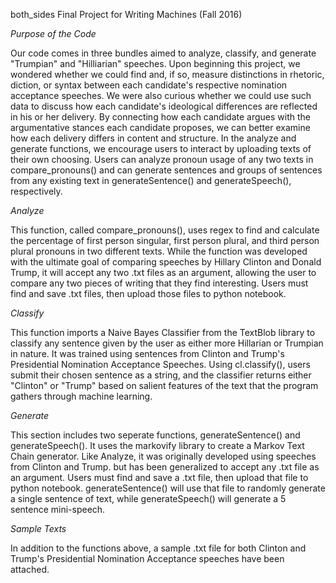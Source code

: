  both_sides
Final Project for Writing Machines (Fall 2016)

*Purpose of the Code* 

Our code comes in three bundles aimed to analyze, classify, and generate "Trumpian" and "Hilliarian" speeches. Upon beginning this project, we wondered whether we could find and, if so, measure distinctions in rhetoric, diction, or syntax between each candidate's respective nomination acceptance speeches. We were also curious whether we could use such data to discuss how each candidate's ideological differences are reflected in his or her delivery. By connecting how each candidate argues with the argumentative stances each candidate proposes, we can better examine how each delivery differs in content and structure. In the analyze and generate functions, we encourage users to interact by uploading texts of their own choosing. Users can analyze pronoun usage of any two texts in compare_pronouns() and can generate sentences and groups of sentences from any existing text in generateSentence() and generateSpeech(), respectively. 

*Analyze* 

This function, called compare_pronouns(), uses regex to find and calculate the percentage of first person singular, first person plural, and third person plural pronouns in two different texts. While the function was developed with the ultimate goal of comparing speeches by Hillary Clinton and Donald Trump, it will accept any two .txt files as an argument, allowing the user to compare any two pieces of writing that they find interesting. Users must find and save .txt files, then upload those files to python notebook. 


*Classify* 

This function imports a Naive Bayes Classifier from the TextBlob library to classify any sentence given by the user as either more Hillarian or Trumpian in nature. It was trained using sentences from Clinton and Trump's Presidential Nomination Acceptance Speeches. Using cl.classify(), users submit their chosen sentence as a string, and the classifier returns either "Clinton" or "Trump" based on salient features of the text that the program gathers through machine learning. 

*Generate* 

This section includes two seperate functions, generateSentence() and generateSpeech(). It uses the markovify library to create a Markov Text Chain generator. Like Analyze, it was originally developed using speeches from Clinton and Trump. but has been generalized to accept any .txt file as an argument. Users must find and save a .txt file, then upload that file to python notebook. generateSentence() will use that file to randomly generate a single sentence of text, while generateSpeech() will generate a 5 sentence mini-speech. 

*Sample Texts*

In addition to the functions above, a sample .txt file for both Clinton and Trump's Presidential Nomination Acceptance speeches have been attached.



